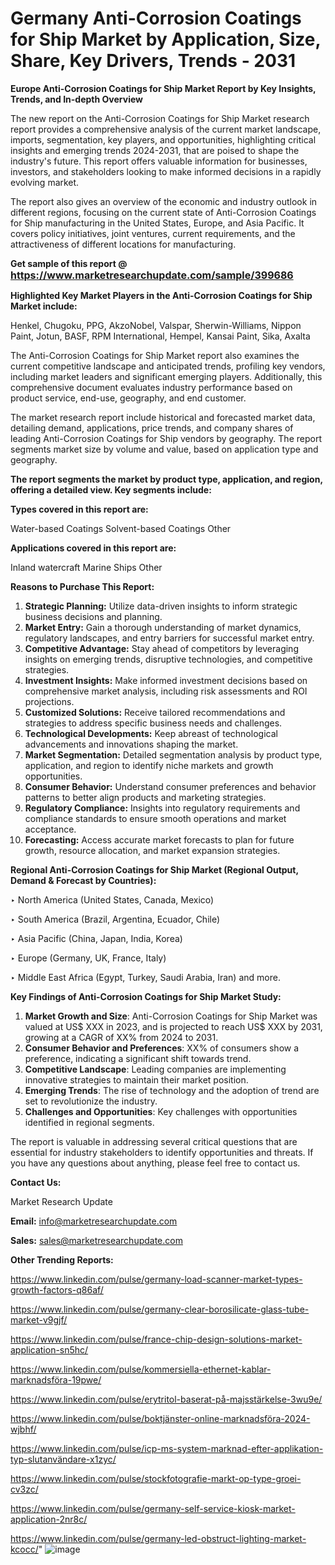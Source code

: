 # Germany Anti-Corrosion Coatings for Ship Market by Application, Size, Share, Key Drivers, Trends - 2031

<strong>Europe Anti-Corrosion Coatings for Ship Market Report by Key Insights, Trends, and In-depth Overview</strong>

The new report on the Anti-Corrosion Coatings for Ship Market research report provides a comprehensive analysis of the current market landscape, imports, segmentation, key players, and opportunities, highlighting critical insights and emerging trends 2024-2031,</strong> that are poised to shape the industry's future. This report offers valuable information for businesses, investors, and stakeholders looking to make informed decisions in a rapidly evolving market.

The report also gives an overview of the economic and industry outlook in different regions, focusing on the current state of Anti-Corrosion Coatings for Ship manufacturing in the United States, Europe, and Asia Pacific. It covers policy initiatives, joint ventures, current requirements, and the attractiveness of different locations for manufacturing.

<strong>Get sample of this report @ <a href=https://www.marketresearchupdate.com/sample/399686><font size=3 color=#0000ff>https://www.marketresearchupdate.com/sample/399686</font></a></strong>

<strong>Highlighted Key Market Players in the Anti-Corrosion Coatings for Ship Market include:</strong>

Henkel, Chugoku, PPG, AkzoNobel, Valspar, Sherwin-Williams, Nippon Paint, Jotun, BASF, RPM International, Hempel, Kansai Paint, Sika, Axalta

The Anti-Corrosion Coatings for Ship Market report also examines the current competitive landscape and anticipated trends, profiling key vendors, including market leaders and significant emerging players. Additionally, this comprehensive document evaluates industry performance based on product service, end-use, geography, and end customer.

The market research report include historical and forecasted market data, detailing demand, applications, price trends, and company shares of leading Anti-Corrosion Coatings for Ship vendors by geography. The report segments market size by volume and value, based on application type and geography.

<strong>The report segments the market by product type, application, and region, offering a detailed view. Key segments include:</strong>

<strong>Types covered in this report are:</strong>

Water-based Coatings
Solvent-based Coatings
Other

<strong>Applications covered in this report are:</strong>

Inland watercraft
Marine Ships
Other

<strong>Reasons to Purchase This Report:</strong>
<ol>
  <li><strong>Strategic Planning:</strong> Utilize data-driven insights to inform strategic business decisions and planning.</li>
  <li><strong>Market Entry:</strong> Gain a thorough understanding of market dynamics, regulatory landscapes, and entry barriers for successful market entry.</li>
  <li><strong>Competitive Advantage:</strong> Stay ahead of competitors by leveraging insights on emerging trends, disruptive technologies, and competitive strategies.</li>
  <li><strong>Investment Insights:</strong> Make informed investment decisions based on comprehensive market analysis, including risk assessments and ROI projections.</li>
  <li><strong>Customized Solutions:</strong> Receive tailored recommendations and strategies to address specific business needs and challenges.</li>
  <li><strong>Technological Developments:</strong> Keep abreast of technological advancements and innovations shaping the market.</li>
  <li><strong>Market Segmentation:</strong> Detailed segmentation analysis by product type, application, and region to identify niche markets and growth opportunities.</li>
  <li><strong>Consumer Behavior:</strong> Understand consumer preferences and behavior patterns to better align products and marketing strategies.</li>
  <li><strong>Regulatory Compliance:</strong> Insights into regulatory requirements and compliance standards to ensure smooth operations and market acceptance.</li>
  <li><strong>Forecasting:</strong> Access accurate market forecasts to plan for future growth, resource allocation, and market expansion strategies.</li>
</ol>

<strong>Regional Anti-Corrosion Coatings for Ship Market (Regional Output, Demand &amp; Forecast by Countries):</strong>

‣ North America (United States, Canada, Mexico)

‣ South America (Brazil, Argentina, Ecuador, Chile)

‣ Asia Pacific (China, Japan, India, Korea)

‣ Europe (Germany, UK, France, Italy)

‣ Middle East Africa (Egypt, Turkey, Saudi Arabia, Iran) and more.

<strong>Key Findings of Anti-Corrosion Coatings for Ship Market Study:</strong>
<ol>
  <li><strong>Market Growth and Size</strong>: Anti-Corrosion Coatings for Ship Market was valued at US$ XXX in 2023, and is projected to reach US$ XXX by 2031, growing at a CAGR of XX% from 2024 to 2031.</li>
  <li><strong>Consumer Behavior and Preferences</strong>: XX% of consumers show a preference, indicating a significant shift towards trend.</li>
  <li><strong>Competitive Landscape</strong>: Leading companies are implementing innovative strategies to maintain their market position.</li>
  <li><strong>Emerging Trends</strong>: The rise of technology and the adoption of trend are set to revolutionize the industry.</li>
  <li><strong>Challenges and Opportunities</strong>: Key challenges with opportunities identified in regional segments.</li>
</ol>

The report is valuable in addressing several critical questions that are essential for industry stakeholders to identify opportunities and threats. If you have any questions about anything, please feel free to contact us.

<strong>Contact Us:</strong>

Market Research Update

<strong>Email:</strong> info@marketresearchupdate.com

<strong>Sales:</strong> sales@marketresearchupdate.com

<strong>Other Trending Reports:</strong>

<a href=https://www.linkedin.com/pulse/germany-load-scanner-market-types-growth-factors-q86af/>https://www.linkedin.com/pulse/germany-load-scanner-market-types-growth-factors-q86af/</a>

<a href=https://www.linkedin.com/pulse/germany-clear-borosilicate-glass-tube-market-v9gjf/>https://www.linkedin.com/pulse/germany-clear-borosilicate-glass-tube-market-v9gjf/</a>

<a href=https://www.linkedin.com/pulse/france-chip-design-solutions-market-application-sn5hc/>https://www.linkedin.com/pulse/france-chip-design-solutions-market-application-sn5hc/</a>

<a href=https://www.linkedin.com/pulse/kommersiella-ethernet-kablar-marknadsföra-19pwe/>https://www.linkedin.com/pulse/kommersiella-ethernet-kablar-marknadsföra-19pwe/</a>

<a href=https://www.linkedin.com/pulse/erytritol-baserat-på-majsstärkelse-3wu9e/>https://www.linkedin.com/pulse/erytritol-baserat-på-majsstärkelse-3wu9e/</a>

<a href=https://www.linkedin.com/pulse/boktjänster-online-marknadsföra-2024-wjbhf/>https://www.linkedin.com/pulse/boktjänster-online-marknadsföra-2024-wjbhf/</a>

<a href=https://www.linkedin.com/pulse/icp-ms-system-marknad-efter-applikation-typ-slutanvändare-x1zyc/>https://www.linkedin.com/pulse/icp-ms-system-marknad-efter-applikation-typ-slutanvändare-x1zyc/</a>

<a href=https://www.linkedin.com/pulse/stockfotografie-markt-op-type-groei-cv3zc/>https://www.linkedin.com/pulse/stockfotografie-markt-op-type-groei-cv3zc/</a>

<a href=https://www.linkedin.com/pulse/germany-self-service-kiosk-market-application-2nr8c/>https://www.linkedin.com/pulse/germany-self-service-kiosk-market-application-2nr8c/</a>

<a href=https://www.linkedin.com/pulse/germany-led-obstruct-lighting-market-kcocc/>https://www.linkedin.com/pulse/germany-led-obstruct-lighting-market-kcocc/</a>"
![image](https://github.com/user-attachments/assets/bc947ed6-1157-428a-a0f7-9b324b33f3a1)
